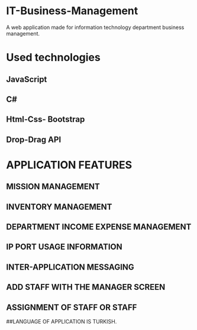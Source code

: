 # IT-Business-Management
A web application made for information technology department business management.

# Used technologies
## JavaScript
## C#
## Html-Css- Bootstrap
## Drop-Drag API

# APPLICATION FEATURES
## MISSION MANAGEMENT
## INVENTORY MANAGEMENT
## DEPARTMENT INCOME EXPENSE MANAGEMENT
## IP PORT USAGE INFORMATION
## INTER-APPLICATION MESSAGING
## ADD STAFF WITH THE MANAGER SCREEN
## ASSIGNMENT OF STAFF OR STAFF
##LANGUAGE OF APPLICATION IS TURKISH.
